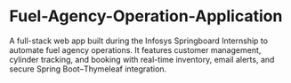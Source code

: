 # Fuel-Agency-Operation-Application
A full-stack web app built during the Infosys Springboard Internship to automate fuel agency operations. It features customer management, cylinder tracking, and booking with real-time inventory, email alerts, and secure Spring Boot–Thymeleaf integration.
